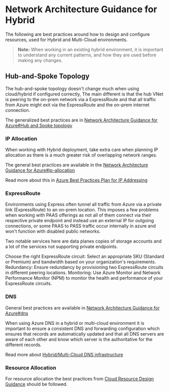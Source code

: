 # Network Architecture Guidance for Hybrid

The following are best practices around how to design and configure resources, used for Hybrid and Multi-Cloud environments.

> **Note:** When working in an existing hybrid environment, it is important to understand any current patterns, and how they are used before making any changes.

## Hub-and-Spoke Topology

The hub-and-spoke topology doesn't change much when using cloud/hybrid if configured correctly, The main different is that the hub VNet is peering to the on-prem network via a ExpressRoute and that all traffic from Azure might exit via the ExpressRoute and the on-prem internet connection.

The generalized best practices are in  [Network Architecture Guidance for Azure#Hub and Spoke topology](./network-architecture-guidance-for-azure.md#hub-and-spoke-topology)

### IP Allocation

When working with Hybrid deployment, take extra care when planning IP allocation as there is a much greater risk of overlapping network ranges.

The general best practices are available in the [Network Architecture Guidance for Azure#ip-allocation](./network-architecture-guidance-for-azure.md#ip-allocation)

Read more about this in [Azure Best Practices Plan for IP Addressing](https://learn.microsoft.com/azure/cloud-adoption-framework/ready/azure-best-practices/plan-for-ip-addressing)

### ExpressRoute

Environments using Express often tunnel all traffic from Azure via a private link (ExpressRoute) to an on-prem location. This imposes a few problems when working with PAAS offerings as not all of them connect via their respective private endpoint and instead use an external IP for outgoing connections, or some PAAS to PASS traffic occur internally in azure and won't function with disabled public networks.

Two notable services here are data planes copies of storage accounts and a lot of the services not supporting private endpoints.

Choose the right ExpressRoute circuit: Select an appropriate SKU (Standard or Premium) and bandwidth based on your organization's requirements.
Redundancy: Ensure redundancy by provisioning two ExpressRoute circuits in different peering locations.
Monitoring: Use Azure Monitor and Network Performance Monitor (NPM) to monitor the health and performance of your ExpressRoute circuits.

### DNS

General best practices are available in [Network Architecture Guidance for Azure#dns](./network-architecture-guidance-for-azure.md#dns)

When using Azure DNS in a hybrid or multi-cloud environment it is important to ensure a consistent DNS and forwarding configuration which ensures that records are automatically updated and that all DNS servers are aware of each other and know which server is the authoritative for the different records.

Read more about [Hybrid/Multi-Cloud DNS infrastructure](https://learn.microsoft.com/azure/architecture/hybrid/hybrid-dns-infra)

### Resource Allocation

For resource allocation the best practices from [Cloud Resource Design Guidance](./cloud-resource-design-guidance.md) should be followed.
